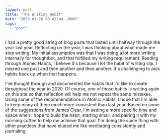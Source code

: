```yaml
---
layout: post
title: "The Writing Habit"
date: "2020-01-26 08:41:44 -0600"
tags:
  - "post"
---
```


I had a pretty good string of blog posts that lasted until halfway through the year last year. Reflecting on the year, I was thinking about what made me stop writing. My initial assumption was that I was doing a lot more writing internally for thoughtbot, and that fulfilled my writing requirement. Reading through Atomic Habits, I believe it's because I let the habit of writing slip. I missed one post and then another and then another. It's challenging to pick habits back up when that happens.

I've thought through and documented the habits that I'd like to create throughout the year in 2020. Of course, one of those habits is writing again on this site so that reflection will help me not repeat the same mistakes. Using some of the recommendations in Atomic Habits, I hope that I'm able to keep many of them much more consistent than last year. Based on some of the suggestions from James Clear, I'm setting a more specific time and space when I hope to build the habit, starting small, and pairing it with my morning coffee to help me achieve that goal. I'm doing the same thing with other practices that have eluded me like meditating consistently and journaling.
